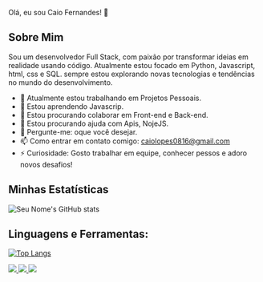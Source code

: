 Olá, eu sou Caio Fernandes! 👋

## Sobre Mim
Sou um desenvolvedor Full Stack, com paixão por transformar ideias em realidade usando código. Atualmente estou focado em Python, Javascript, html, css e SQL. sempre estou explorando novas tecnologias e tendências no mundo do desenvolvimento.

- 🔭 Atualmente estou trabalhando em Projetos Pessoais.
- 🌱 Estou aprendendo Javascrip.
- 👯 Estou procurando colaborar em Front-end e Back-end.
- 🤔 Estou procurando ajuda com Apis, NojeJS.
- 💬 Pergunte-me: oque você desejar.
- 📫 Como entrar em contato comigo: caiolopes0816@gmail.com
- ⚡ Curiosidade: Gosto trabalhar em equipe, conhecer pessos e adoro novos desafios!

  



## Minhas Estatísticas

![Seu Nome's GitHub stats](https://github-readme-stats.vercel.app/api?username=caiolf9616&show_icons=true)

## Linguagens e Ferramentas:
[![Top Langs](https://github-readme-stats.vercel.app/api/top-langs/?username=caiolf9616&layout=compact)](https://github.com/anuraghazra/github-readme-stats) 


<a href="https://www.linkedin.com/in/caio-lopes-794662293/">
<img src="https://img.shields.io/badge/LinkedIn-0077B5?style=for-the-badge&logo=linkedin&logoColor=white"/>
</a>


<a href="mailto:Caiolopes0816@gmail.com">
<img src="https://img.shields.io/badge/Gmail-D14836?style=for-the-badge&logo=gmail&logoColor=white"/>
</a> 

<a href="link do instagram">
<img src="https://img.shields.io/badge/Instagram-E4405F?style=for-the-badge&logo=instagram&logoColor=white"/>
</a>



